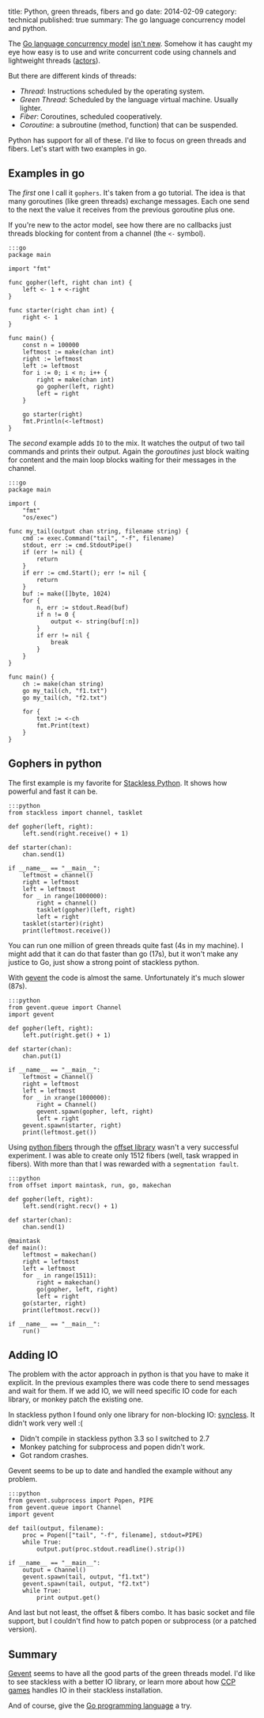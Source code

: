 title: Python, green threads, fibers and go
date: 2014-02-09
category: technical
published: true
summary: The go language concurrency model and python.

The [Go language concurrency model][golang-concurrency] [isn't
new][actor-model]. Somehow it has caught my eye how easy is to use and write
concurrent code using channels and lightweight threads ([actors][actor-model]).

But there are different kinds of threads:

- *Thread*: Instructions scheduled by the operating system.
- *Green Thread*: Scheduled by the language virtual machine. Usually lighter.
- *Fiber*: Coroutines, scheduled cooperatively.
- *Coroutine*: a subroutine (method, function) that can be suspended.

Python has support for all of these. I'd like to focus on green threads and fibers.
Let's start with two examples in go.

## Examples in go

The *first* one I call it `gophers`. It's taken from a go tutorial. The idea is
that many goroutines (like green threads) exchange messages. Each one send to
the next the value it receives from the previous goroutine plus one. 

If you're new to the actor model, see how there are no callbacks just threads blocking for content
from a channel (the `<-` symbol).

    :::go
    package main

    import "fmt"

    func gopher(left, right chan int) {
		left <- 1 + <-right
	}

	func starter(right chan int) {
		right <- 1
	}

	func main() {
		const n = 100000
		leftmost := make(chan int)
		right := leftmost
		left := leftmost
		for i := 0; i < n; i++ {
			right = make(chan int)
			go gopher(left, right)
			left = right
		}

		go starter(right)
		fmt.Println(<-leftmost)
	}

The *second* example adds `IO` to the mix. It watches the output of two tail
commands and prints their output. Again the *goroutines* just block waiting for
content and the main loop blocks waiting for their messages in the channel.

    :::go
	package main

	import (
		"fmt"
		"os/exec")

	func my_tail(output chan string, filename string) {
		cmd := exec.Command("tail", "-f", filename)
		stdout, err := cmd.StdoutPipe()
		if (err != nil) {
			return
		}
		if err := cmd.Start(); err != nil {
			return
		}
		buf := make([]byte, 1024)
		for {
			n, err := stdout.Read(buf)
			if n != 0 {
				output <- string(buf[:n])
			}
			if err != nil {
				break
			}
		}
	}

	func main() {
		ch := make(chan string)
		go my_tail(ch, "f1.txt")
		go my_tail(ch, "f2.txt")

		for {
			text := <-ch
			fmt.Print(text)
		}
	}

## Gophers in python

The first example is my favorite for [Stackless Python][stackless-python]. It shows how powerful
and fast it can be.

    :::python
	from stackless import channel, tasklet

	def gopher(left, right):
    	left.send(right.receive() + 1)

	def starter(chan):
    	chan.send(1)

	if __name__ == "__main__":
    	leftmost = channel()
    	right = leftmost
    	left = leftmost
    	for _ in range(1000000):
        	right = channel()
        	tasklet(gopher)(left, right)
        	left = right
    	tasklet(starter)(right)
    	print(leftmost.receive())	

You can run one million of green threads quite fast (4s in my machine). I might
add that it can do that faster than go (17s), but it won't make any justice to
Go, just show a strong point of stackless python.

With [gevent][gevent] the code is almost the same. Unfortunately it's much
slower (87s).

	:::python
	from gevent.queue import Channel
	import gevent

	def gopher(left, right):
    	left.put(right.get() + 1)

	def starter(chan):
    	chan.put(1)

	if __name__ == "__main__":
    	leftmost = Channel()
    	right = leftmost
    	left = leftmost
    	for _ in xrange(1000000):
        	right = Channel()
        	gevent.spawn(gopher, left, right)
        	left = right
    	gevent.spawn(starter, right)
    	print(leftmost.get())

Using [python fibers][python-fibers] through the [offset
library][offset-library] wasn't a very successful experiment. I was able to
create only 1512 fibers (well, task wrapped in fibers). With more than that I
was rewarded with a `segmentation fault`.

	:::python
	from offset import maintask, run, go, makechan

	def gopher(left, right):
    	left.send(right.recv() + 1)

	def starter(chan):
    	chan.send(1)

	@maintask
	def main():
    	leftmost = makechan()
    	right = leftmost
    	left = leftmost
    	for _ in range(1511):
        	right = makechan()
        	go(gopher, left, right)
        	left = right
    	go(starter, right)
    	print(leftmost.recv())

	if __name__ == "__main__":
    	run()

## Adding IO

The problem with the actor approach in python is that you have to make it
explicit. In the previous examples there was code there to send messages and
wait for them. If we add IO, we will need specific IO code for each library, or
monkey patch the existing one.

In stackless python I found only one library for non-blocking IO: [syncless][syncless]. It didn't work very well :(

- Didn't compile in stackless python 3.3 so I switched to 2.7
- Monkey patching for subprocess and popen didn't work.
- Got random crashes.

Gevent seems to be up to date and handled the example without any problem.

	:::python
	from gevent.subprocess import Popen, PIPE
	from gevent.queue import Channel
	import gevent

	def tail(output, filename):
    	proc = Popen(["tail", "-f", filename], stdout=PIPE)
    	while True:
        	output.put(proc.stdout.readline().strip())

	if __name__ == "__main__":
    	output = Channel()
    	gevent.spawn(tail, output, "f1.txt")
    	gevent.spawn(tail, output, "f2.txt")
    	while True:
        	print output.get()

And last but not least, the offset & fibers combo. It has basic socket and file support,
but I couldn't find how to patch popen or subprocess (or a patched version).

## Summary

[Gevent][gevent] seems to have all the good parts of the green threads model.
I'd like to see stackless with a better IO library, or learn more about how
[CCP games][ccp-stackless] handles IO in their stackless installation.

And of course, give the [Go programming language][golang] a try.
 

[golang-concurrency]: http://golang.org/doc/effective_go.html#concurrency
[actor-model]: http://en.wikipedia.org/wiki/Actor_model
[stackless-python]: http://www.stackless.com/
[gevent]: http://www.gevent.org/
[python-fibers]: https://python-fibers.readthedocs.org/en/latest/
[offset-library]: https://github.com/benoitc/offset
[syncless]: https://code.google.com/p/syncless/
[subprocess-library]: http://docs.python.org/3.3/library/subprocess.html
[ccp-stackless]: http://www.slideshare.net/Arbow/stackless-python-in-eve
[golang]: http://golang.org
